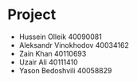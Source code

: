 # Project
- Hussein Olleik 40090081 </br>
- Aleksandr Vinokhodov 40034162 </br>
- Zain Khan 40110693 </br>
- Uzair Ali 40111410 </br>
- Yason Bedoshvili 40058829 </br>
